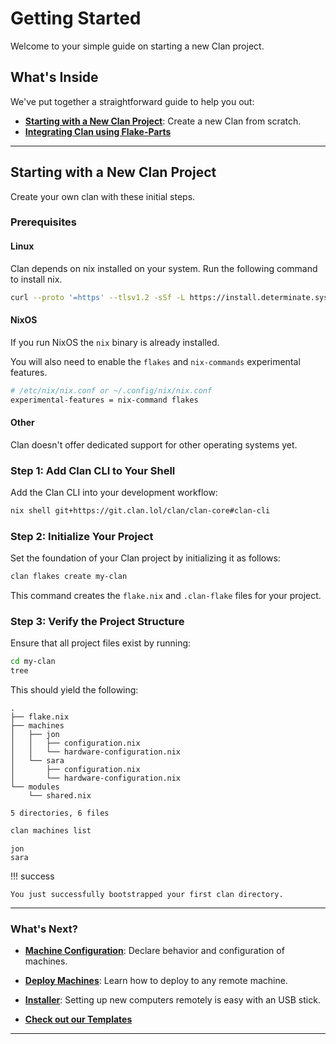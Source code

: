 # Getting Started

Welcome to your simple guide on starting a new Clan project.

## What's Inside

We've put together a straightforward guide to help you out:

- [**Starting with a New Clan Project**](#starting-with-a-new-clan-project): Create a new Clan from scratch.
- [**Integrating Clan using Flake-Parts**](getting-started/flake-parts.md)

---

## **Starting with a New Clan Project**

Create your own clan with these initial steps.

### Prerequisites

#### Linux

Clan depends on nix installed on your system. Run the following command to install nix.

```bash
curl --proto '=https' --tlsv1.2 -sSf -L https://install.determinate.systems/nix | sh -s -- install
```

#### NixOS

If you run NixOS the `nix` binary is already installed.

You will also need to enable the `flakes` and `nix-commands` experimental features.

```bash
# /etc/nix/nix.conf or ~/.config/nix/nix.conf
experimental-features = nix-command flakes
```

#### Other

Clan doesn't offer dedicated support for other operating systems yet.

### Step 1: Add Clan CLI to Your Shell

Add the Clan CLI into your development workflow:

```bash
nix shell git+https://git.clan.lol/clan/clan-core#clan-cli
```

### Step 2: Initialize Your Project

Set the foundation of your Clan project by initializing it as follows:

```bash
clan flakes create my-clan
```

This command creates the `flake.nix` and `.clan-flake` files for your project.

### Step 3: Verify the Project Structure

Ensure that all project files exist by running:

```bash
cd my-clan
tree
```

This should yield the following:

``` { .console .no-copy }
.
├── flake.nix
├── machines
│   ├── jon
│   │   ├── configuration.nix
│   │   └── hardware-configuration.nix
│   └── sara
│       ├── configuration.nix
│       └── hardware-configuration.nix
└── modules
    └── shared.nix

5 directories, 6 files
```

```bash
clan machines list
```

``` { .console .no-copy }
jon
sara
```

!!! success

    You just successfully bootstrapped your first clan directory.

---

### What's Next?

- [**Machine Configuration**](getting-started/configure.md): Declare behavior and configuration of machines.

- [**Deploy Machines**](getting-started/machines.md): Learn how to deploy to any remote machine.

- [**Installer**](getting-started/installer.md): Setting up new computers remotely is easy with an USB stick.

- [**Check out our Templates**](templates/index.md)

---
